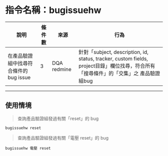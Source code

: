 # 指令名稱：bugissuehw

| 說明 | 條件數 | 來源 | 行為 |
| -| - | - | - |
|  在產品驗證組中找尋符合條件的bug issue  | 3 | DQA redmine |針對「subject, description, id, status, tracker, custom fields, project目錄」欄位找尋，符合所有「搜尋條件」的「交集」之 產品驗證組bug|

***
## 使用情境 
>查詢產品驗證組發過有關「reset」的 bug

```
bugissuehw reset
```
>查詢產品驗證組發過有關「電壓 reset」的 bug

```
bugissuehw 電壓 reset
```





































